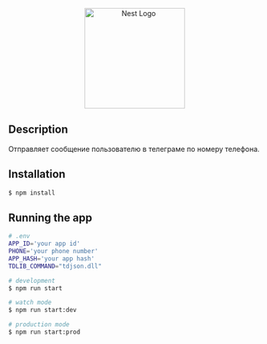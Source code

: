 <p align="center">
  <a href="http://nestjs.com/" target="blank"><img src="https://nestjs.com/img/logo-small.svg" width="200" alt="Nest Logo" /></a>
</p>

[circleci-image]: https://img.shields.io/circleci/build/github/nestjs/nest/master?token=abc123def456
[circleci-url]: https://circleci.com/gh/nestjs/nest

## Description

Отправляет сообщение пользователю в телеграме по номеру телефона.

## Installation

```bash
$ npm install
```

## Running the app

```bash
# .env
APP_ID='your app id'
PHONE='your phone number'
APP_HASH='your app hash'
TDLIB_COMMAND="tdjson.dll"

# development
$ npm run start

# watch mode
$ npm run start:dev

# production mode
$ npm run start:prod
```
